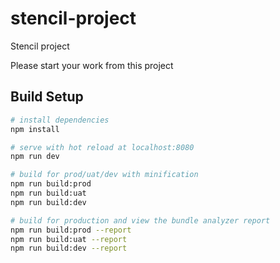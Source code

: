 # stencil-project

Stencil project

Please start your work from this project

## Build Setup

``` bash
# install dependencies
npm install

# serve with hot reload at localhost:8080
npm run dev

# build for prod/uat/dev with minification
npm run build:prod
npm run build:uat
npm run build:dev

# build for production and view the bundle analyzer report
npm run build:prod --report
npm run build:uat --report
npm run build:dev --report
```
